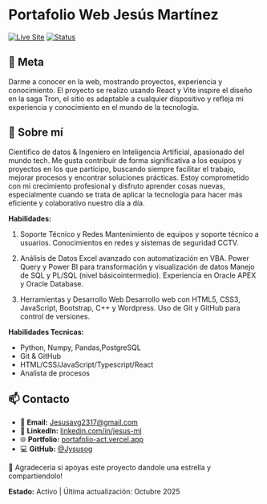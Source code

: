# Portafolio Web Jesús Martínez

[![Live Site](https://img.shields.io/badge/Live_Site-Portafolio-blue?style=for-the-badge)](https://portafolio-act.vercel.app)
[![Status](https://img.shields.io/badge/Status-Active-success?style=for-the-badge)]()

## 🥇 Meta

Darme a conocer en la web, mostrando proyectos, experiencia y conocimiento. El proyecto se realizo usando React y Vite inspire el diseño en la saga Tron, el sitio es adaptable a cualquier dispositivo y refleja mi experiencia y conocimiento en el mundo de la tecnología.

## 🤲 Sobre mí

Cientifico de datos & Ingeniero en Inteligencia Artificial, apasionado del mundo tech.
Me gusta contribuir de forma significativa a los equipos y proyectos en los que participo,
buscando siempre facilitar el trabajo, mejorar procesos y encontrar soluciones prácticas.
Estoy comprometido con mi crecimiento profesional y disfruto aprender cosas nuevas, especialmente cuando se
trata de aplicar la tecnología para hacer más eficiente y colaborativo nuestro día a día.


**Habilidades:**
1. Soporte Técnico y Redes
Mantenimiento de equipos y soporte técnico a usuarios.
Conocimientos en redes y sistemas de seguridad CCTV.

2. Análisis de Datos
Excel avanzado con automatización en VBA.
Power Query y Power BI para transformación y visualización de datos
Manejo de SQL y PL/SQL (nivel básicointermedio).
Experiencia en Oracle APEX y Oracle Database.

3. Herramientas y Desarrollo Web
Desarrollo web con HTML5, CSS3, JavaScript, Bootstrap, C++ y Wordpress.
Uso de Git y GitHub para control de versiones.

**Habilidades Tecnicas:**
- Python, Numpy, Pandas,PostgreSQL
- Git & GitHub
- HTML/CSS/JavaScript/Typescript/React
- Analista de procesos

## 📫 Contacto

- 📧 **Email:** Jesusavg2317@gmail.com
- 💼 **LinkedIn:** [linkedin.com/in/jesus-ml](https://www.linkedin.com/in/jesus-ml)
- 🌐 **Portfolio:** [portafolio-act.vercel.app](https://portafolio-act.vercel.app)
- 💻 **GitHub:** [@Jysusog](https://github.com/Jysusog)

👋 Agradeceria si apoyas este proyecto dandole una estrella y compartiendolo!

**Estado:** Activo | Última actualización: Octubre 2025